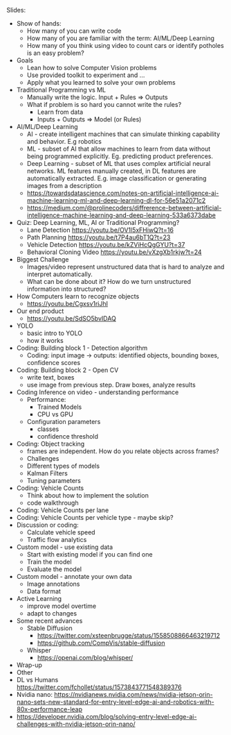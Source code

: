 Slides:
- Show of hands:
	- How many of you can write code
	- How many of you are familiar with the term: AI/ML/Deep Learning
	- How many of you think using video to count cars or identify potholes is an easy problem?
- Goals
	- Lean how to solve Computer Vision problems
	- Use provided toolkit to experiment and ...
	- Apply what you learned to solve your own problems
- Traditional Programming vs ML
	- Manually write the logic. Input + Rules => Outputs
	- What if problem is so hard you cannot write the rules?
		- Learn from data
		- Inputs + Outputs => Model (or Rules)
- AI/ML/Deep Learning
	- AI - create intelligent machines that can simulate thinking capability and behavior. E.g robotics
	- ML - subset of AI that allow machines to learn from data without being programmed explicitly. Eg. predicting product preferences.
	- Deep Learning - subset of ML that uses complex artificial neural networks. ML features manually created, in DL features are automatically extracted. E.g. image classification or generating images from a description
    - https://towardsdatascience.com/notes-on-artificial-intelligence-ai-machine-learning-ml-and-deep-learning-dl-for-56e51a2071c2
    - https://medium.com/@prolinecoders/diffrerence-between-artificial-intelligence-machine-learning-and-deep-learning-533a6373dabe
- Quiz: Deep Learning, ML, AI or Traditional Programming?
	- Lane Detection https://youtu.be/OV1l5xFHiwQ?t=16
	- Path Planning https://youtu.be/t7P4au6bT1Q?t=23
	- Vehicle Detection https://youtu.be/kZViHcQgGYU?t=37
	- Behavioral Cloning Video https://youtu.be/vXzgXb1rkjw?t=24
- Biggest Challenge
	- Images/video represent unstructured data that is hard to analyze and interpret automatically.
	- What  can be done about it? How do we turn unstructured information into structured?
- How Computers learn to recognize objects
	- https://youtu.be/Cgxsv1riJhI
- Our end product
	- https://youtu.be/SdSO5bvIDAQ
- YOLO
	- basic intro to YOLO
	- how it works
- Coding: Building block 1 -  Detection algorithm
	- Coding: input image -> outputs: identified objects, bounding boxes, confidence scores
- Coding: Building block 2 -  Open CV
	- write text, boxes
	- use image from previous step. Draw boxes, analyze results
- Coding Inference on video - understanding performance
  - Performance:
    - Trained Models
    - CPU vs GPU
  - Configuration parameters
    - classes
    - confidence threshold
- Coding: Object tracking
  - frames are independent. How do you relate objects across frames?
  - Challenges
  - Different types of models
  - Kalman Filters
  - Tuning parameters
- Coding: Vehicle Counts
	- Think about how to implement the solution
	- code walkthrough
- Coding: Vehicle Counts per lane
- Coding: Vehicle Counts per vehicle type - maybe skip?
- Discussion or coding:
	- Calculate vehicle speed
	- Traffic flow analytics
- Custom model - use existing data
	- Start with existing model if you can find one
	- Train the model
	- Evaluate the model
- Custom model - annotate your own data
	- Image annotations
	- Data format
- Active Learning
	- improve model overtime
	- adapt to changes
- Some recent advances
  - Stable Diffusion
    - https://twitter.com/xsteenbrugge/status/1558508866463219712
    - https://github.com/CompVis/stable-diffusion
  - Whisper
    - https://openai.com/blog/whisper/
- Wrap-up
- Other
 - DL vs Humans https://twitter.com/fchollet/status/1573843771548389376
 - Nvidia nano: https://nvidianews.nvidia.com/news/nvidia-jetson-orin-nano-sets-new-standard-for-entry-level-edge-ai-and-robotics-with-80x-performance-leap
  - https://developer.nvidia.com/blog/solving-entry-level-edge-ai-challenges-with-nvidia-jetson-orin-nano/
